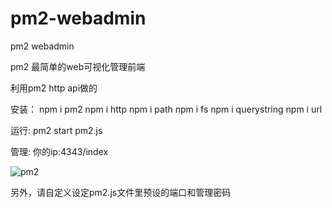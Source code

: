 # pm2-webadmin
pm2 webadmin

pm2 最简单的web可视化管理前端

利用pm2 http api做的

安装：
npm i pm2
npm i http
npm i path
npm i fs
npm i querystring
npm i url

运行:
pm2 start pm2.js

管理: 
你的ip:4343/index

![pm2](https://user-images.githubusercontent.com/50541095/194703392-99b8e3f4-169f-4309-9afc-51d9a08b4d64.png)


另外，请自定义设定pm2.js文件里预设的端口和管理密码
